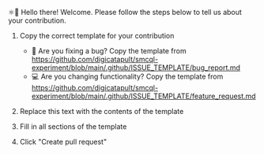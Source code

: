 ⚛👋 Hello there! Welcome. Please follow the steps below to tell us about your contribution.

1. Copy the correct template for your contribution

   - 🐛 Are you fixing a bug? Copy the template from <https://github.com/digicatapult/smcql-experiment/blob/main/.github/ISSUE_TEMPLATE/bug_report.md>
   - 💻 Are you changing functionality? Copy the template from <https://github.com/digicatapult/smcql-experiment/blob/main/.github/ISSUE_TEMPLATE/feature_request.md>

2. Replace this text with the contents of the template
3. Fill in all sections of the template
4. Click "Create pull request"
